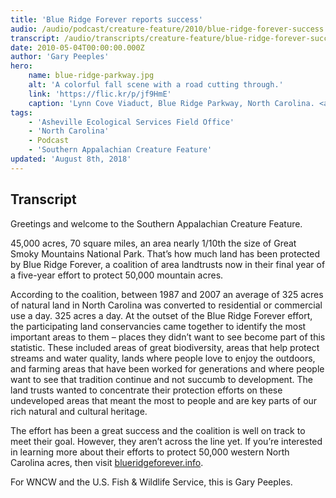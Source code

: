 ```yaml
---
title: 'Blue Ridge Forever reports success'
audio: /audio/podcast/creature-feature/2010/blue-ridge-forever-success.mp3
transcript: /audio/transcripts/creature-feature/blue-ridge-forever-success.pdf
date: 2010-05-04T00:00:00.000Z
author: 'Gary Peeples'
hero:
    name: blue-ridge-parkway.jpg
    alt: 'A colorful fall scene with a road cutting through.'
    link: 'https://flic.kr/p/jf9HmE'
    caption: 'Lynn Cove Viaduct, Blue Ridge Parkway, North Carolina. <a href="https://flic.kr/p/jf9HmE">Photo</a> by Matthew Paulson, CC BY-NC-ND 2.0.'
tags:
    - 'Asheville Ecological Services Field Office'
    - 'North Carolina'
    - Podcast
    - 'Southern Appalachian Creature Feature'
updated: 'August 8th, 2018'
---
```


## Transcript

Greetings and welcome to the Southern Appalachian Creature Feature.

45,000 acres, 70 square miles, an area nearly 1/10th the size of Great Smoky Mountains National Park. That’s how much land has been protected by Blue Ridge Forever, a coalition of area landtrusts now in their final year of a five-year effort to protect 50,000 mountain acres.

According to the coalition, between 1987 and 2007 an average of 325 acres of natural land in North Carolina was converted to residential or commercial use a day. 325 acres a day. At the outset of the Blue Ridge Forever effort, the participating land conservancies came together to identify the most important areas to them – places they didn’t want to see become part of this statistic. These included areas of great biodiversity, areas that help protect streams and water quality, lands where people love to enjoy the outdoors, and farming areas that have been worked for generations and where people want to see that tradition continue and not succumb to development. The land trusts wanted to concentrate their protection efforts on these undeveloped areas that meant the most to people and are key parts of our rich natural and cultural heritage.

The effort has been a great success and the coalition is well on track to meet their goal.  However, they aren’t across the line yet. If you’re interested in learning more about their efforts to protect 50,000 western North Carolina acres, then visit [blueridgeforever.info](http://www.blueridgeforever.info).

For WNCW and the U.S. Fish & Wildlife Service, this is Gary Peeples.